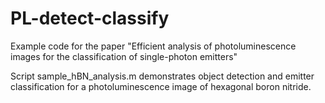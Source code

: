 # PL-detect-classify

Example code for the paper "Efficient analysis of photoluminescence images for the classification of single-photon emitters"

Script sample_hBN_analysis.m demonstrates object detection and emitter classification for a photoluminescence image of hexagonal boron nitride. 
